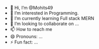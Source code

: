 - 👋 Hi, I’m @Mohits49
- 👀 I’m interested in Programming.
- 🌱 I’m currently learning Full stack MERN
- 💞️ I’m looking to collaborate on ...
- 📫 How to reach me 
- 😄 Pronouns: ...
- ⚡ Fun fact: ...

<!---
Mohits49/Mohits49 is a ✨ special ✨ repository because its `README.md` (this file) appears on your GitHub profile.
You can click the Preview link to take a look at your changes.
--->
